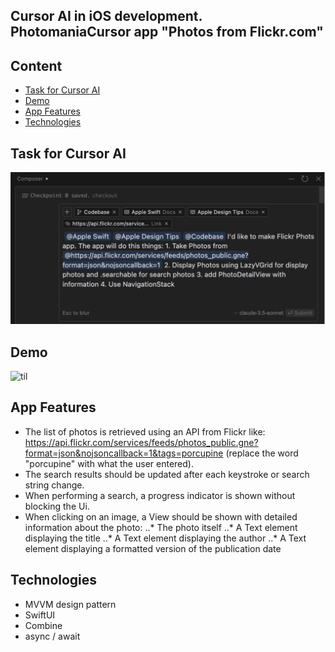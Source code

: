 ## Cursor AI in iOS development. PhotomaniaCursor app "Photos from Flickr.com"


## Content
- [Task for Cursor AI](#task)
- [Demo](#demo)
- [App Features](#app-features)
- [Technologies](#technologies)

## Task for Cursor AI

![til](https://github.com/BestKora/PhotomaniaCursor/blob/a6ad270f2a8b50b1bcb38e8c0e9a6b37e8ba6afb/PhotomaniaCursor/PhotomaniaCursorTask.png)

## Demo

![til](https://github.com/BestKora/PhotomaniaCursor/blob/a63e95f853f79cbcf5d24af5b14554a3e6d711c6/PhotomaniaCursor/PhotomaniaCursorDemo.gif)

## App Features

- The list of photos is retrieved using an API from Flickr like:
https://api.flickr.com/services/feeds/photos_public.gne?format=json&nojsoncallback=1&tags=porcupine
(replace the word "porcupine" with what the user entered).
- The search results should be updated after each keystroke or search string change.
- When performing a search, a progress indicator is shown without blocking the Ui.
- When clicking on an image, a View should be shown with detailed information about the photo:
..* The photo itself
..* A Text element displaying the title
..* A Text element displaying the author
..* A Text element displaying a formatted version of the publication date


## Technologies

* MVVM design pattern 
* SwiftUI
* Combine
* async / await
